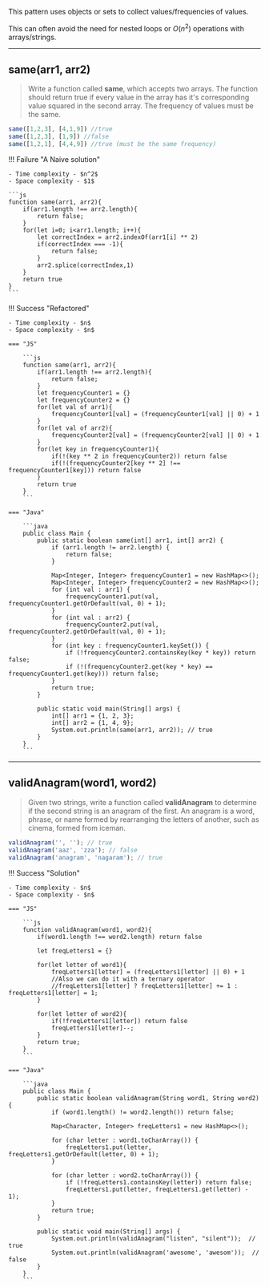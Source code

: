 This pattern uses objects or sets to collect values/frequencies of values.

This can often avoid the need for nested loops or $O(n^2)$ operations with arrays/strings.

---
## **same(arr1, arr2)**
> Write a function called **same**, which accepts two arrays.
The function should return true if every value in the array has it's corresponding value
squared in the second array. The frequency of values must be the same.
```js
same([1,2,3], [4,1,9]) //true
same([1,2,3], [1,9]) //false
same([1,2,1], [4,4,9]) //true (must be the same frequency)
```
!!! Failure "A Naive solution"

    - Time complexity - $n^2$
    - Space complexity - $1$
    
    ```js
    function same(arr1, arr2){
        if(arr1.length !== arr2.length){
            return false;
        }
        for(let i=0; i<arr1.length; i++){
            let correctIndex = arr2.indexOf(arr1[i] ** 2)
            if(correctIndex === -1){
                return false;
            }
            arr2.splice(correctIndex,1)
        }
        return true
    }
    ```
!!! Success "Refactored"

    - Time complexity - $n$
    - Space complexity - $n$
    
    === "JS"

        ```js
        function same(arr1, arr2){
            if(arr1.length !== arr2.length){
                return false;
            }
            let frequencyCounter1 = {}
            let frequencyCounter2 = {}
            for(let val of arr1){
                frequencyCounter1[val] = (frequencyCounter1[val] || 0) + 1
            }
            for(let val of arr2){
                frequencyCounter2[val] = (frequencyCounter2[val] || 0) + 1
            }
            for(let key in frequencyCounter1){
                if(!(key ** 2 in frequencyCounter2)) return false
                if(!(frequencyCounter2[key ** 2] !== frequencyCounter1[key])) return false
            }
            return true
        }
        ```

    === "Java"

        ```java
        public class Main {
            public static boolean same(int[] arr1, int[] arr2) {
                if (arr1.length != arr2.length) {
                    return false;
                }

                Map<Integer, Integer> frequencyCounter1 = new HashMap<>();
                Map<Integer, Integer> frequencyCounter2 = new HashMap<>();
                for (int val : arr1) {
                    frequencyCounter1.put(val, frequencyCounter1.getOrDefault(val, 0) + 1);
                }
                for (int val : arr2) {
                    frequencyCounter2.put(val, frequencyCounter2.getOrDefault(val, 0) + 1);
                }
                for (int key : frequencyCounter1.keySet()) {
                    if (!frequencyCounter2.containsKey(key * key)) return false;
                    if (!(frequencyCounter2.get(key * key) == frequencyCounter1.get(key))) return false;
                }
                return true;
            }

            public static void main(String[] args) {
                int[] arr1 = {1, 2, 3};
                int[] arr2 = {1, 4, 9};
                System.out.println(same(arr1, arr2)); // true
            }
        }
        ```

---

## **validAnagram(word1, word2)**

> Given two strings, write a function called **validAnagram** to determine if the second string is an anagram of the first. An anagram is a word, phrase, or name formed by rearranging the letters of another, such as cinema, formed from iceman.
```js
validAnagram('', ''); // true
validAnagram('aaz', 'zza'); // false
validAnagram('anagram', 'nagaram'); // true
```

!!! Success "Solution"

    - Time complexity - $n$
    - Space complexity - $n$

    === "JS"

        ```js
        function validAnagram(word1, word2){
            if(word1.length !== word2.length) return false

            let freqLetters1 = {}

            for(let letter of word1){
                freqLetters1[letter] = (freqLetters1[letter] || 0) + 1
                //Also we can do it with a ternary operator
                //freqLetters1[letter] ? freqLetters1[letter] += 1 : freqLetters1[letter] = 1;
            }

            for(let letter of word2){
                if(!freqLetters1[letter]) return false
                freqLetters1[letter]--;
            }
            return true;
        }
        ```
    
    === "Java"
        
        ```java
        public class Main {
            public static boolean validAnagram(String word1, String word2) {
                if (word1.length() != word2.length()) return false;

                Map<Character, Integer> freqLetters1 = new HashMap<>();

                for (char letter : word1.toCharArray()) {
                    freqLetters1.put(letter, freqLetters1.getOrDefault(letter, 0) + 1);
                }

                for (char letter : word2.toCharArray()) {
                    if (!freqLetters1.containsKey(letter)) return false;
                    freqLetters1.put(letter, freqLetters1.get(letter) - 1);
                }
                return true;
            }

            public static void main(String[] args) {
                System.out.println(validAnagram("listen", "silent"));  // true
                System.out.println(validAnagram('awesome', 'awesom'));  // false
            }
        }
        ```